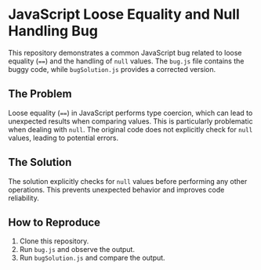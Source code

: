 # JavaScript Loose Equality and Null Handling Bug

This repository demonstrates a common JavaScript bug related to loose equality (`==`) and the handling of `null` values.  The `bug.js` file contains the buggy code, while `bugSolution.js` provides a corrected version.

## The Problem

Loose equality (`==`) in JavaScript performs type coercion, which can lead to unexpected results when comparing values. This is particularly problematic when dealing with `null`.  The original code does not explicitly check for `null` values, leading to potential errors.

## The Solution

The solution explicitly checks for `null` values before performing any other operations. This prevents unexpected behavior and improves code reliability.

## How to Reproduce

1. Clone this repository.
2. Run `bug.js` and observe the output.
3. Run `bugSolution.js` and compare the output. 